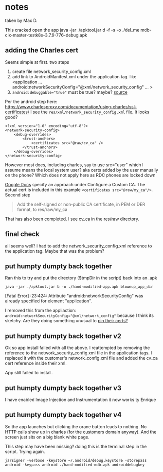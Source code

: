 # notes
taken by Max D.

This cracked open the app
java -jar ./apktool.jar d -f -s -o ./del_me mdb-clx-master-testk8s-3.7.9-776-debug.apk


## adding the Charles cert
Seems simple at first. two steps

1. create file network_security_config.xml
2. add link to AndroidManifest.xml under the application tag. like <application ... android:networkSecurityConfig="@xml/network_security_config" ... ></application>
3. `android:debuggable="true"` must be true? maybe? [source](https://developer.android.com/guide/topics/manifest/application-element#debug)


Per the android step here: https://www.charlesproxy.com/documentation/using-charles/ssl-certificates/
I see the `res/xml/network_security_config.xml` file. 
It looks good?

```
<?xml version="1.0" encoding="utf-8"?>
<network-security-config>
    <debug-overrides>
        <trust-anchors>
            <certificates src="@raw/cv_ca" />
        </trust-anchors>
    </debug-overrides>
</network-security-config>
```

However most docs, including charles, say to use src="user" which I assume means the local system user? aka certs added by the user manually on the phone? Which does not apply here as RDC phones are locked down

[Google Docs](https://developer.android.com/training/articles/security-config.html) specify an approach under Configure a Custom CA.  The actual cert is included in this example `<certificates src="@raw/my_ca"/>`. Second step 

>Add the self-signed or non-public CA certificate, in PEM or DER format, to res/raw/my_ca

That has also been completed. I see cv_ca in the res/raw directory.


## final check
all seems well?
I had to add the network_security_config.xml reference to the application tag. Maybe that was the problem?

## put humpty dumpty back together
Ran this to try and put the directory ($tmpDir in the script) back into an .apk
```
java -jar ./apktool.jar b -o ./hand-modified-app.apk blownup_app_dir
```
[Fatal Error] :23:424: Attribute "android:networkSecurityConfig" was already specified for element "application".

I removed this from the appliaction: `android:networkSecurityConfig="@xml/network_config"` because I think its sketchy. Are they doing something unusual to [pin their certs?](https://developer.android.com/training/articles/security-config.html#CertificatePinning)

## put humpty dumpty back together v2
Ok so app install failed with all the above.  I reattempted by removing the reference to the network_security_config.xml file in the application tags. I replaced it with the customer's network_config.xml file and added the cv_ca cert reference inside their xml.

App still failed to install.

## put humpty dumpty back together v3
I have enabled Image Injection and Instrumentation
it now works ty Enrique

## put humpty dumpty back together v4
So the app launches but clicking the orane button leads to nothing. No HTTP calls show up in charles (for the customers domain anyway). And the screen just sits on a big blank white page.

This step may have been missing? doing this is the terminal step in the script. Trying again.

```
jarsigner -verbose -keystore ~/.android/debug.keystore -storepass android -keypass android ./hand-modified-mdb.apk androiddebugkey
```